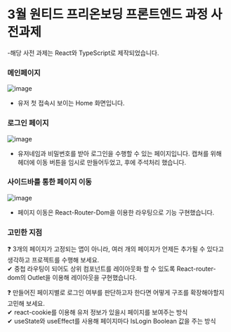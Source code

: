 # 3월 원티드 프리온보딩 프론트엔드 과정 사전과제

-해당 사전 과제는 React와 TypeScript로 제작되었습니다.
  
    
    

### 메인페이지  
![image](https://user-images.githubusercontent.com/94662639/221763680-96577b6e-aef8-40c7-9540-103c0f9f4e0c.png)
  
- 유저 첫 접속시 보이는 Home 화면입니다.


### 로그인 페이지  
![image](https://user-images.githubusercontent.com/94662639/221763824-d6eb9a54-27b9-46fd-8214-17f07232016a.png)
  
-  유저네임과 비밀번호를 받아 로그인을 수행할 수 있는 페이지입니다. 캡쳐를 위해 헤더에 이동 버튼을 임시로 만들어두었고, 후에 주석처리 했습니다.
 
### 사이드바를 통한 페이지 이동  
![image](https://user-images.githubusercontent.com/94662639/221763862-17f433b3-1a7e-404b-8770-3a2427c1410d.png)
  
- 페이지 이동은 React-Router-Dom을 이용한 라우팅으로 기능 구현했습니다.


### 고민한 지점  

❓ 3개의 페이지가 고정되는 앱이 아니라, 여러 개의 페이지가 언제든 추가될 수 있다고 생각하고 프로젝트를 수행해 보세요.  
✔ 중첩 라우팅이 되어도 상위 컴포넌트를 레이아웃화 할 수 있도록 React-router-dom의 Outlet을 이용해 레이아웃을 구현했습니다.  
  

❓ 만들어진 페이지별로 로그인 여부를 판단하고자 한다면 어떻게 구조를 확장해야할지 고민해 보세요.  
✔ react-cookie를 이용해 유저 정보가 있을시 페이지를 보여주는 방식  
✔ useState와 useEffect를 사용해 페이지마다 IsLogin Boolean 값을 주는 방식   

